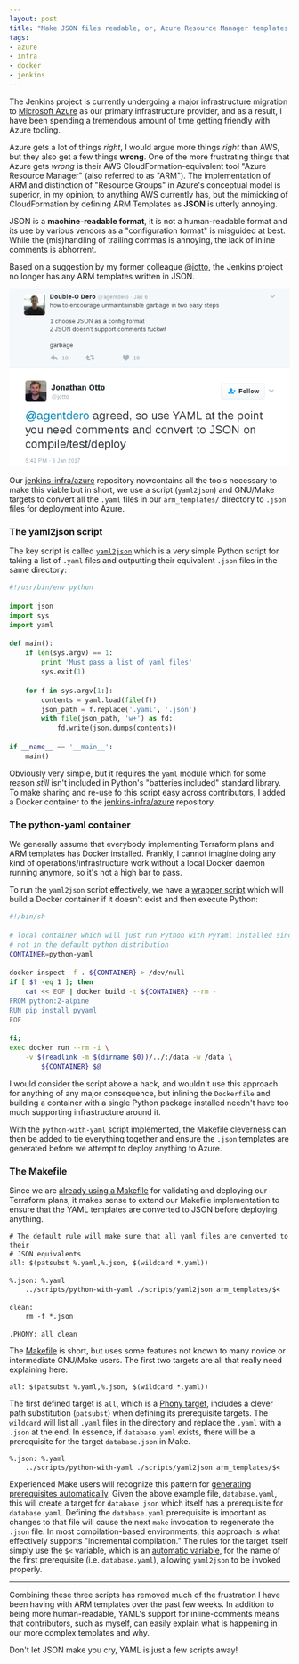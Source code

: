 ```yaml
---
layout: post
title: "Make JSON files readable, or, Azure Resource Manager templates in YAML"
tags:
- azure
- infra
- docker
- jenkins
---
```



The Jenkins project is currently undergoing a major infrastructure migration to
[Microsoft Azure](https://jenkins.io/blog/2016/05/18/announcing-azure-partnership/https://jenkins.io/blog/2016/05/18/announcing-azure-partnership/)
as our primary infrastructure provider, and as a result, I have been spending a
tremendous amount of time getting friendly with Azure tooling.

Azure gets a lot of things _right_, I would argue more things _right_ than AWS,
but they also get a few things **wrong**. One of the more frustrating things
that Azure gets _wrong_ is their AWS CloudFormation-equivalent tool "Azure
Resource Manager" (also referred to as "ARM"). The implementation of ARM and
distinction of "Resource Groups" in Azure's conceptual model is superior, in my
opinion, to anything AWS currently has, but the mimicking of CloudFormation by
defining ARM Templates as **JSON** is utterly annoying.

JSON is a **machine-readable format**, it is not a human-readable format and
its use by various vendors as a "configuration format" is misguided at best.
While the (mis)handling of trailing commas is annoying, the lack of inline
comments is abhorrent.

Based on a suggestion by my former colleague
[@jotto](https://twitter.com/jotto), the Jenkins project no longer has any ARM
templates written in JSON.

![Just use YAML](/images/post-images/arm-templates-yaml/jotto-tweet.png)


Our [jenkins-infra/azure](https;//github.com/jenkins-infra/azure) repository
nowcontains all the tools necessary to make this viable but in short, we use
a script (`yaml2json`) and GNU/Make targets to convert all the `.yaml` files in our
`arm_templates/` directory to `.json` files for deployment into Azure.


### The yaml2json script

The key script is called
[`yaml2json`](https://github.com/jenkins-infra/azure/blob/master/scripts/yaml2json)
which is a very simple Python script for taking a list of `.yaml` files and
outputting their equivalent `.json` files in the same directory:

```python
#!/usr/bin/env python

import json
import sys
import yaml

def main():
    if len(sys.argv) == 1:
        print 'Must pass a list of yaml files'
        sys.exit(1)

    for f in sys.argv[1:]:
        contents = yaml.load(file(f))
        json_path = f.replace('.yaml', '.json')
        with file(json_path, 'w+') as fd:
            fd.write(json.dumps(contents))

if __name__ == '__main__':
    main()
```

Obviously very simple, but it requires the `yaml` module which for some reason
*still* isn't included in Python's "batteries included" standard library. To
make sharing and re-use fo this script easy across contributors, I added a
Docker container to the
[jenkins-infra/azure](https;//github.com/jenkins-infra/azure)
repository.

### The python-yaml container

We generally assume that everybody implementing Terraform plans and ARM
templates has Docker installed. Frankly, I cannot imagine doing any kind of
operations/infrastructure work without a local Docker daemon running anymore,
so it's not a high bar to pass.

To run the `yaml2json` script effectively, we have a
[wrapper script](https://github.com/jenkins-infra/azure/blob/master/scripts/python-with-yaml)
which will build a Docker container if it doesn't exist and then execute
Python:


```bash
#!/bin/sh

# local container which will just run Python with PyYaml installed since it's
# not in the default python distribution
CONTAINER=python-yaml

docker inspect -f . ${CONTAINER} > /dev/null
if [ $? -eq 1 ]; then
    cat << EOF | docker build -t ${CONTAINER} --rm -
FROM python:2-alpine
RUN pip install pyyaml
EOF

fi;
exec docker run --rm -i \
    -v $(readlink -m $(dirname $0))/../:/data -w /data \
        ${CONTAINER} $@
```

I would consider the script above a hack, and wouldn't use this approach for
anything of any major consequence, but inlining the `Dockerfile` and building a
container with a single Python package installed needn't have too much
supporting infrastructure around it.

With the `python-with-yaml` script implemented, the Makefile cleverness can
then be added to tie everything together and ensure the `.json` templates are
generated before we attempt to deploy anything to Azure.

### The Makefile

Since we are [already using a Makefile](https://github.com/jenkins-infra/azure/blob/master/Makefile)
for validating and deploying our Terraform plans, it makes sense to extend our
Makefile implementation to ensure that the YAML templates are converted to JSON
before deploying anything.

```
# The default rule will make sure that all yaml files are converted to their
# JSON equivalents
all: $(patsubst %.yaml,%.json, $(wildcard *.yaml))

%.json: %.yaml
    ../scripts/python-with-yaml ./scripts/yaml2json arm_templates/$<

clean:
    rm -f *.json

.PHONY: all clean
```


The
[Makefile](https://github.com/jenkins-infra/azure/blob/master/arm_templates/Makefile)
is short, but uses some features not known to many novice or intermediate
GNU/Make users. The first two targets are all that really need explaining here:

```
all: $(patsubst %.yaml,%.json, $(wildcard *.yaml))
```

The first defined target is `all`, which is a [Phony
target](https://www.gnu.org/software/make/manual/html_node/Phony-Targets.html#Phony-Targets),
includes a clever path substitution (`patsubst`) when defining its prerequisite targets.
The `wildcard` will list all `.yaml` files in the directory and replace the
`.yaml` with a `.json` at the end. In essence, if `database.yaml` exists, there
will be a prerequisite for the target `database.json` in Make.


```
%.json: %.yaml
    ../scripts/python-with-yaml ./scripts/yaml2json arm_templates/$<
```

Experienced Make users will recognize this pattern for
[generating prerequisites automatically](https://www.gnu.org/software/make/manual/html_node/Automatic-Prerequisites.html#Automatic-Prerequisites).
Given the above example file, `database.yaml`, this will create a target for
`database.json` which itself has a prerequisite for `database.yaml`. Defining
the `database.yaml` prerequisite is important as changes to that file will
cause the next `make` invocation to regenerate the `.json` file. In most
compilation-based environments, this approach is what effectively supports
"incremental compilation." The rules for the target itself simply use the `$<`
variable, which is an
[automatic variable](https://www.gnu.org/software/make/manual/html_node/Automatic-Variables.html#Automatic-Variables),
for the name of the first prerequisite (i.e. `database.yaml`), allowing
`yaml2json` to be invoked properly.

---

Combining these three scripts has removed much of the frustration I have been
having with ARM templates over the past few weeks. In addition to being more
human-readable, YAML's support for inline-comments means that contributors,
such as myself, can easily explain what is happening in our more complex
templates and why.


Don't let JSON make you cry, YAML is just a few scripts away!
